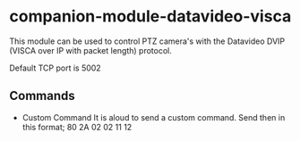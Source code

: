 # companion-module-datavideo-visca

This module can be used to control PTZ camera's with the Datavideo DVIP (VISCA over IP with packet length) protocol.

Default TCP port is 5002

## Commands

- Custom Command
It is aloud to send a custom command. Send then in this format;
80 2A 02 02 11 12
